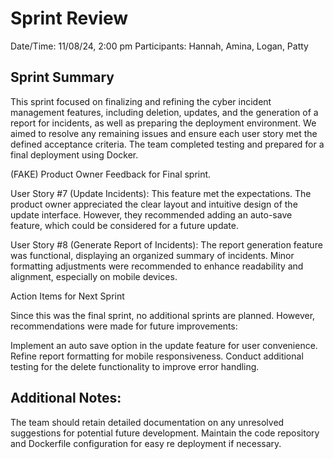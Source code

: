 # Sprint Review

Date/Time: 11/08/24, 2:00 pm
Participants: Hannah, Amina, Logan, Patty

## Sprint Summary

This sprint focused on finalizing and refining the cyber incident management features, including deletion, updates, and the generation of a report for incidents, as well as preparing the deployment environment. We aimed to resolve any remaining issues and ensure each user story met the defined acceptance criteria. The team completed testing and prepared for a final deployment using Docker.

(FAKE) Product Owner Feedback for Final sprint. 

User Story #7 (Update Incidents):
This feature met the expectations. The product owner appreciated the clear layout and intuitive design of the update interface. However, they recommended adding an auto-save feature, which could be considered for a future update.

User Story #8 (Generate Report of Incidents):
The report generation feature was functional, displaying an organized summary of incidents. Minor formatting adjustments were recommended to enhance readability and alignment, especially on mobile devices.

Action Items for Next Sprint

Since this was the final sprint, no additional sprints are planned. However, recommendations were made for future improvements:

Implement an auto save option in the update feature for user convenience.
Refine report formatting for mobile responsiveness.
Conduct additional testing for the delete functionality to improve error handling.

## Additional Notes: 

The team should retain detailed documentation on any unresolved suggestions for potential future development.
Maintain the code repository and Dockerfile configuration for easy re deployment if necessary.